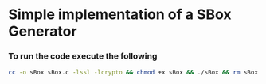 # Simple implementation of a SBox Generator

### To run the code execute the following
```bash
cc -o sBox sBox.c -lssl -lcrypto && chmod +x sBox && ./sBox && rm sBox
```